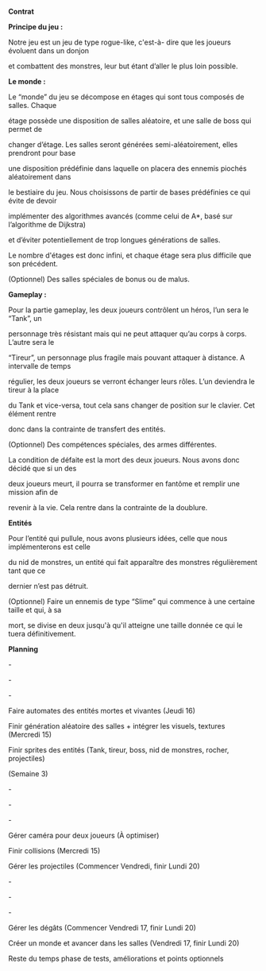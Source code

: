 ﻿

**Contrat**

**Principe du jeu :**

Notre jeu est un jeu de type rogue-like, c'est-à- dire que les joueurs évoluent dans un donjon

et combattent des monstres, leur but étant d’aller le plus loin possible.

**Le monde :**

Le “monde” du jeu se décompose en étages qui sont tous composés de salles. Chaque

étage possède une disposition de salles aléatoire, et une salle de boss qui permet de

changer d’étage. Les salles seront générées semi-aléatoirement, elles prendront pour base

une disposition prédéfinie dans laquelle on placera des ennemis piochés aléatoirement dans

le bestiaire du jeu. Nous choisissons de partir de bases prédéfinies ce qui évite de devoir

implémenter des algorithmes avancés (comme celui de A\*, basé sur l’algorithme de Dijkstra)

et d’éviter potentiellement de trop longues générations de salles.

Le nombre d'étages est donc infini, et chaque étage sera plus difficile que son précédent.

(Optionnel) Des salles spéciales de bonus ou de malus.

**Gameplay :**

Pour la partie gameplay, les deux joueurs contrôlent un héros, l’un sera le “Tank”, un

personnage très résistant mais qui ne peut attaquer qu’au corps à corps. L’autre sera le

“Tireur”, un personnage plus fragile mais pouvant attaquer à distance. A intervalle de temps

régulier, les deux joueurs se verront échanger leurs rôles. L’un deviendra le tireur à la place

du Tank et vice-versa, tout cela sans changer de position sur le clavier. Cet élément rentre

donc dans la contrainte de transfert des entités.

(Optionnel) Des compétences spéciales, des armes différentes.

La condition de défaite est la mort des deux joueurs. Nous avons donc décidé que si un des

deux joueurs meurt, il pourra se transformer en fantôme et remplir une mission afin de

revenir à la vie. Cela rentre dans la contrainte de la doublure.

**Entités**

Pour l’entité qui pullule, nous avons plusieurs idées, celle que nous implémenterons est celle

du nid de monstres, un entité qui fait apparaître des monstres régulièrement tant que ce

dernier n’est pas détruit.

(Optionnel) Faire un ennemis de type “Slime” qui commence à une certaine taille et qui, à sa

mort, se divise en deux jusqu'à qu'il atteigne une taille donnée ce qui le tuera définitivement.

**Planning**

\-

\-

\-

Faire automates des entités mortes et vivantes (Jeudi 16)

Finir génération aléatoire des salles + intégrer les visuels, textures (Mercredi 15)

Finir sprites des entités (Tank, tireur, boss, nid de monstres, rocher, projectiles)

(Semaine 3)

\-

\-

\-

Gérer caméra pour deux joueurs (À optimiser)

Finir collisions (Mercredi 15)

Gérer les projectiles (Commencer Vendredi, finir Lundi 20)





\-

\-

\-

Gérer les dégâts (Commencer Vendredi 17, finir Lundi 20)

Créer un monde et avancer dans les salles (Vendredi 17, finir Lundi 20)

Reste du temps phase de tests, améliorations et points optionnels

